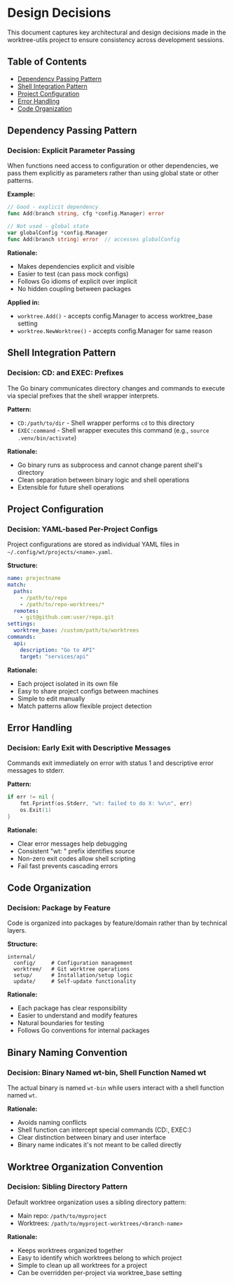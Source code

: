 # Design Decisions

This document captures key architectural and design decisions made in the worktree-utils project to ensure consistency across development sessions.

## Table of Contents
- [Dependency Passing Pattern](#dependency-passing-pattern)
- [Shell Integration Pattern](#shell-integration-pattern)
- [Project Configuration](#project-configuration)
- [Error Handling](#error-handling)
- [Code Organization](#code-organization)

## Dependency Passing Pattern

### Decision: Explicit Parameter Passing
When functions need access to configuration or other dependencies, we pass them explicitly as parameters rather than using global state or other patterns.

**Example:**
```go
// Good - explicit dependency
func Add(branch string, cfg *config.Manager) error

// Not used - global state
var globalConfig *config.Manager
func Add(branch string) error  // accesses globalConfig
```

**Rationale:**
- Makes dependencies explicit and visible
- Easier to test (can pass mock configs)
- Follows Go idioms of explicit over implicit
- No hidden coupling between packages

**Applied in:**
- `worktree.Add()` - accepts config.Manager to access worktree_base setting
- `worktree.NewWorktree()` - accepts config.Manager for same reason

## Shell Integration Pattern

### Decision: CD: and EXEC: Prefixes
The Go binary communicates directory changes and commands to execute via special prefixes that the shell wrapper interprets.

**Pattern:**
- `CD:/path/to/dir` - Shell wrapper performs `cd` to this directory
- `EXEC:command` - Shell wrapper executes this command (e.g., `source .venv/bin/activate`)

**Rationale:**
- Go binary runs as subprocess and cannot change parent shell's directory
- Clean separation between binary logic and shell operations
- Extensible for future shell operations

## Project Configuration

### Decision: YAML-based Per-Project Configs
Project configurations are stored as individual YAML files in `~/.config/wt/projects/<name>.yaml`.

**Structure:**
```yaml
name: projectname
match:
  paths:
    - /path/to/repo
    - /path/to/repo-worktrees/*
  remotes:
    - git@github.com:user/repo.git
settings:
  worktree_base: /custom/path/to/worktrees
commands:
  api:
    description: "Go to API"
    target: "services/api"
```

**Rationale:**
- Each project isolated in its own file
- Easy to share project configs between machines
- Simple to edit manually
- Match patterns allow flexible project detection

## Error Handling

### Decision: Early Exit with Descriptive Messages
Commands exit immediately on error with status 1 and descriptive error messages to stderr.

**Pattern:**
```go
if err != nil {
    fmt.Fprintf(os.Stderr, "wt: failed to do X: %v\n", err)
    os.Exit(1)
}
```

**Rationale:**
- Clear error messages help debugging
- Consistent "wt: " prefix identifies source
- Non-zero exit codes allow shell scripting
- Fail fast prevents cascading errors

## Code Organization

### Decision: Package by Feature
Code is organized into packages by feature/domain rather than by technical layers.

**Structure:**
```
internal/
  config/     # Configuration management
  worktree/   # Git worktree operations
  setup/      # Installation/setup logic
  update/     # Self-update functionality
```

**Rationale:**
- Each package has clear responsibility
- Easier to understand and modify features
- Natural boundaries for testing
- Follows Go conventions for internal packages

## Binary Naming Convention

### Decision: Binary Named wt-bin, Shell Function Named wt
The actual binary is named `wt-bin` while users interact with a shell function named `wt`.

**Rationale:**
- Avoids naming conflicts
- Shell function can intercept special commands (CD:, EXEC:)
- Clear distinction between binary and user interface
- Binary name indicates it's not meant to be called directly

## Worktree Organization Convention

### Decision: Sibling Directory Pattern
Default worktree organization uses a sibling directory pattern:
- Main repo: `/path/to/myproject`
- Worktrees: `/path/to/myproject-worktrees/<branch-name>`

**Rationale:**
- Keeps worktrees organized together
- Easy to identify which worktrees belong to which project
- Simple to clean up all worktrees for a project
- Can be overridden per-project via worktree_base setting
